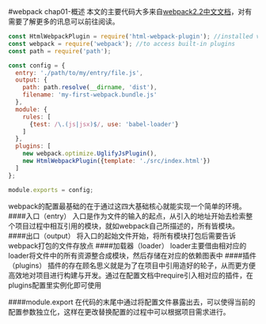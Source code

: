 #webpack chap01-概述
本文的主要代码大多来自[webpack2.2中文文档](http://www.css88.com/doc/webpack2/)，对有需要了解更多的讯息可以前往阅读。
``` javascript
const HtmlWebpackPlugin = require('html-webpack-plugin'); //installed via npm
const webpack = require('webpack'); //to access built-in plugins
const path = require('path');

const config = {
  entry: './path/to/my/entry/file.js',
  output: {
    path: path.resolve(__dirname, 'dist'),
    filename: 'my-first-webpack.bundle.js'
  },
  module: {
    rules: [
      {test: /\.(js|jsx)$/, use: 'babel-loader'}
    ]
  },
  plugins: [
    new webpack.optimize.UglifyJsPlugin(),
    new HtmlWebpackPlugin({template: './src/index.html'})
  ]
};

module.exports = config;

```
webpack的配置最基础的在于通过这四大基础核心就能实现一个简单的环境。
####入口（entry）
入口是作为文件的输入的起点，从引入的地址开始去检索整个项目过程中相互引用的模块，就如webpack自己所描述的，所有皆模块。
####出口（output）
将入口的起始文件开始，将所有模块打包后需要告诉webpack打包的文件存放点
####加载器（loader）
loader主要借由相对应的loader将文件中的所有资源整合成模块，然后存储在对应的依赖图表中
####插件（plugins）
插件的存在顾名思义就是为了在项目中引用造好的轮子，从而更方便高效地对项目进行构建与开发。通过在配置文档中require引入相对应的插件，在plugins配置里实例化即可使用

####module.export
在代码的末尾中通过将配置文件暴露出去，可以使得当前的配置参数独立化，这样在更改替换配置的过程中可以根据项目需求进行。



